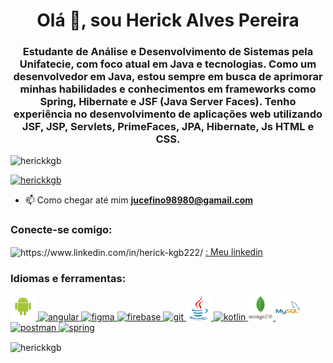 <h1 align="center">Olá 👋, sou Herick Alves Pereira</h1>
<h3 align="center">Estudante de Análise e Desenvolvimento de Sistemas pela Unifatecie, com foco atual em Java e tecnologias. Como um desenvolvedor em Java, estou sempre em busca de aprimorar minhas habilidades e conhecimentos em frameworks como Spring, Hibernate e JSF (Java Server Faces). Tenho experiência no desenvolvimento de aplicações web utilizando JSF, JSP, Servlets, PrimeFaces, JPA, Hibernate, Js HTML e CSS.</h3> 

<p align="left"> <img src="https://komarev.com/ghpvc/?username=herickkgb&label=Profile%20views&color=0e75b6&style=flat" alt="herickkgb" /> </p>

<p align="left"> <a href ="https://github.com/ryo-ma/github-profile-trophy"><img src="https://github-profile-trophy.vercel.app/?username=herickkgb" alt="herickkgb" /></a> </p>

- 📫 Como chegar até mim **jucefino98980@gamail.com**

<h3 align="left">Conecte-se comigo:</h3>
<p align="left">
<a target="blank">
    <img align="center" src="https://raw.githubusercontent.com/rahuldkjain/github-profile-readme-generator/master/src/images/icons/Social/linked-in-alt.svg" alt="https://www.linkedin.com/in/herick-kgb222/" height="30" width="40" /> 
<a href="https://www.linkedin.com/in/herick-kgb222/">: Meu linkedin</a></a>
</a>
</p>

<h3 align="left">Idiomas e ferramentas:</h3>
<p align="left"> <a href="https://developer.android.com" target="_blank" rel="noreferrer"> <img src="https://raw.githubusercontent.com/devicons/devicon/master/icons/android/android-original-wordmark.svg" alt="android" width="40" height="40"/> </a> <a href="https://angular.io" target="_blank" rel="noreferrer"> <img src="https://angular.io/assets/images/logos/angular/angular.svg" alt="angular" width="40" height=" 40"/> </a> <a href="https://www.figma.com/" target="_blank" rel="noreferrer"> <img src="https://www.vectorlogo.zone/logos/figma/figma-icon.svg" alt="figma" width="40" height="40"/> </a> <a href="https://firebase.google.com/" target ="_blank" rel="noreferrer"> <img src="https://www.vectorlogo.zone/logos/firebase/firebase-icon.svg" alt="firebase" width="40" height="40" /> </a> <a href="https://git-scm.com/" target="_blank" rel="noreferrer"> <img src="https://www.vectorlogo.zone/logos/git-scm/git-scm-icon.svg" alt="git" width="40" height="40"/> </a> <a href="https://www.java.com" target="_blank" rel="noreferrer"> <img src="https://raw.githubusercontent.com/devicons/devicon/master/icons/java/java-original.svg" alt="java" width ="40" height="40"/> </a> <a href="https://kotlinlang.org" target="_blank" rel="noreferrer"> <img src="https://www.vectorlogo.zone/logos/kotlinlang/kotlinlang-icon.svg" alt="kotlin" width="40" height="40"/> </a> <a href="https://www.mongodb.com/" target="_blank" rel="noreferrer"> <img src="https://raw.githubusercontent.com/devicons/devicon/master/icons/mongodb/mongodb-original-wordmark.svg" alt="mongodb" width="40" height="40"/> </a> <a href="https://www.mysql.com/" target="_blank" rel="noreferrer"> <img src="https://raw.githubusercontent.com/devicons/devicon/master/icons/mysql/mysql-original-wordmark.svg" alt="mysql" width="40" height="40"/> </a> <a href="https://postman.com" target="_blank" rel="noreferrer"> <img src="https://www.vectorlogo.zone/logos/getpostman/getpostman-icon.svg" alt="postman" width="40" height="40"/> </a> <a href="https://spring.io/" target="_blank" rel="noreferrer"> <img src="https://www.vectorlogo.zone/logos/springio/springio-icon.svg" alt="spring" width="40" altura ="40"/> </a> </p>

<p><img align="center" src="https://github-readme-stats.vercel.app/api/top-langs?username=herickkgb&show_icons=true&locale=en&layout=compact" alt="herickkgb" /> </p>
